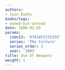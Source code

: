 ```yaml
---
authors:
- Iain Banks
books/tags:
- owned-but-unread
date: 1800-02-02
params:
  isbn13: '9781857231359'
  series: 'The Culture'
  series_order: 3
  year: '1992'
title: Use Of Weapons
weight: 1
---
```



<!--more-->